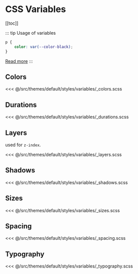 # CSS Variables

[[toc]]

::: tip Usage of variables

```css
p {
	color: var(--color-black);
}
```

[Read more](https://developer.mozilla.org/en-US/docs/Web/CSS/Using_CSS_custom_properties) :::

## Colors

<<< @/src/themes/default/styles/variables/\_colors.scss

## Durations

<<< @/src/themes/default/styles/variables/\_durations.scss

## Layers

used for `z-index`.

<<< @/src/themes/default/styles/variables/\_layers.scss

## Shadows

<<< @/src/themes/default/styles/variables/\_shadows.scss

## Sizes

<<< @/src/themes/default/styles/variables/\_sizes.scss

## Spacing

<<< @/src/themes/default/styles/variables/\_spacing.scss

## Typography

<<< @/src/themes/default/styles/variables/\_typography.scss
